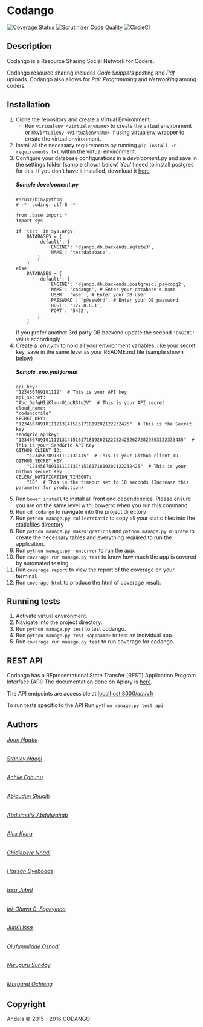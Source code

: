 # Codango

[![Coverage Status](https://coveralls.io/repos/github/andela/codango/badge.svg?branch=develop)](https://coveralls.io/github/andela/codango?branch=develop)
[![Scrutinizer Code Quality](https://scrutinizer-ci.com/g/andela/codango/badges/quality-score.png?b=develop)](https://scrutinizer-ci.com/g/andela/codango/?branch=develop)
[![CircleCI](https://circleci.com/gh/andela/codango/tree/develop.svg?style=svg)](https://circleci.com/gh/andela/codango/tree/develop)

## Description
Codango is a Resource Sharing Social Network for Coders.

Codango resource sharing includes *Code Snippets* posting and *Pdf* uploads. Codango also allows for *Pair Programming* and *Networking* among coders.

## Installation
1. Clone the repository and create a Virtual Environment.
    - Run `virtualenv <virtualenvname>` to create the virtual environment or `mkvirtualenv <virtualenvname>` if using virtualenv wrapper to create the virtual environment.
2. Install all the necessary requirements by running `pip install -r requirements.txt` within the virtual environment.
3. Configure your database configurations in a *development.py* and save in the settings folder (sample shown below)
You'll need to install postgres for this. If you don't have it installed, download it [here](https://www.postgresql.org/download/).
    ##### Sample development.py
    ```
    #!/usr/bin/python
    # -*- coding: utf-8 -*-

    from .base import *
    import sys

    if 'test' in sys.argv:
        DATABASES = {
            'default': {
                'ENGINE': 'django.db.backends.sqlite3',
                'NAME': 'testdatabase',
            }
        }
    else:
        DATABASES = {
            'default': {
                'ENGINE': 'django.db.backends.postgresql_psycopg2',
                'NAME': 'codango', # Enter your database's name
                'USER': 'user', # Enter your DB user
                'PASSWORD': 'p@ssw0rd', # Enter your DB password
                'HOST': '127.0.0.1',
                'PORT': '5432',
            }
        }
    ```
    If you prefer another 3rd party DB backend update the second `'ENGINE'` value accordingly
4. Create a *.env.yml* to hold all your environment variables, like your secret key, save in the same level as your README.md file (sample shown below)
    ##### Sample .env.yml format
    ```
    api_key:
    "123456789101112"  # This is your API key
    api_secret:
    "Abc_DefgHIjKlmn-O1pqRStu2V"  # This is your API secret
    cloud_name:
    "codangofile"
    SECRET_KEY:
    "12345678910111213141516171819202122232425"  # This is the Secret key
    sendgrid_apikey:
    "1234567891011121314151617181920212223242526272829303132333435"  # This is your SendGrid API Key
    GITHUB_CLIENT_ID:
        "123456789101112131415"  # This is your Github client ID
    GITHUB_SECRET_KEY:
        "12345678910111213141516171819202122232425"  # This is your Github secret Key
    CELERY_NOTIFICATION_TIMEOUT:
        "10"  # This is the timeout set to 10 seconds (Increase this parameter for production)

    ```
5. Run `bower install` to install all front end dependencies. Please ensure you are on the same level with .bowerrc when you run this command
6. Run `cd codango` to navigate into the project directory
7. Run `python manage.py collectstatic` to copy all your static files into the staticfiles directory
8. Run `python manage.py makemigrations` and `python manage.py migrate` to create the necessary tables and everything required to run the application.
9. Run `python manage.py runserver` to run the app.
10. Run `coverage run manage.py test` to know how much the app is covered by automated testing.
11. Run `coverage report` to view the report of the coverage on your terminal.
12. Run `coverage html` to produce the html of coverage result.

## Running tests
1. Activate virtual environment.
2. Navigate into the project directory.
3. Run `python manage.py test` to test codango.
4. Run `python manage.py test <appname>` to test an individual app.
5. Run `coverage run manage.py test` to run coverage for codango.

## REST API
Codango has a REpresentational State Transfer (REST) Application Program Interface (API)
The documentation done on Apiary is [here](http://docs.codango.apiary.io/).

The API endpoints are accessible at [localhost:8000/api/v1/](http://localhost:8000/api/v1/)

To run tests specific to the API Run `python manage.py test api`

## Authors
###### [Joan Ngatia](https://github.com/andela-jngatia)
###### [Stanley Ndagi](https://github.com/NdagiStanley)
###### [Achile Egbunu](https://github.com/Achile)
###### [Abioudun Shuaib](https://github.com/abiodun0)
###### [Abdulmalik Abdulwahab](https://github.com/andela-aabdulwahab)
###### [Alex Kiura](https://github.com/andela-akiura)
###### [Chidiebere Nnadi](https://github.com/andela-cnnadi)
###### [Hassan Oyeboade](https://github.com/andela-hoyeboade)
###### [Issa Jubril](https://github.com/andela-ijubril)
###### [Ini-Oluwa C. Fageyinbo](https://github.com/IniOluwa)
###### [Jubril Issa](https://github.com/masterp4dev)
###### [Olufunmilade Oshodi](https://github.com/andela-ooshodi)
###### [Nwuguru Sunday](https://github.com/andela-snwuguru)
###### [Margaret Ochieng](https://github.com/andela-mochieng)

## Copyright
Andela © 2015 - 2016 CODANGO